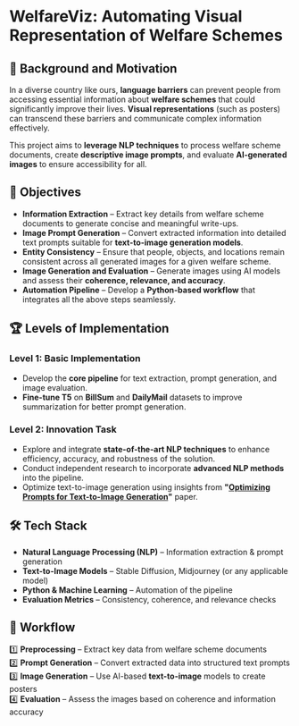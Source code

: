 # **WelfareViz: Automating Visual Representation of Welfare Schemes**

## 📌 Background and Motivation

In a diverse country like ours, **language barriers** can prevent people from accessing essential information about **welfare schemes** that could significantly improve their lives. **Visual representations** (such as posters) can transcend these barriers and communicate complex information effectively.

This project aims to **leverage NLP techniques** to process welfare scheme documents, create **descriptive image prompts**, and evaluate **AI-generated images** to ensure accessibility for all.

## 🎯 Objectives

- **Information Extraction** – Extract key details from welfare scheme documents to generate concise and meaningful write-ups.
- **Image Prompt Generation** – Convert extracted information into detailed text prompts suitable for **text-to-image generation models**.
- **Entity Consistency** – Ensure that people, objects, and locations remain consistent across all generated images for a given welfare scheme.
- **Image Generation and Evaluation** – Generate images using AI models and assess their **coherence, relevance, and accuracy**.
- **Automation Pipeline** – Develop a **Python-based workflow** that integrates all the above steps seamlessly.

## 🏆 Levels of Implementation

### **Level 1: Basic Implementation**

- Develop the **core pipeline** for text extraction, prompt generation, and image evaluation.
- **Fine-tune T5** on **BillSum** and **DailyMail** datasets to improve summarization for better prompt generation.

### **Level 2: Innovation Task**

- Explore and integrate **state-of-the-art NLP techniques** to enhance efficiency, accuracy, and robustness of the solution.
- Conduct independent research to incorporate **advanced NLP methods** into the pipeline.
- Optimize text-to-image generation using insights from **"[Optimizing Prompts for Text-to-Image Generation](https://arxiv.org/pdf/2212.09611)"** paper.

## 🛠 Tech Stack

- **Natural Language Processing (NLP)** – Information extraction & prompt generation
- **Text-to-Image Models** – Stable Diffusion, Midjourney (or any applicable model)
- **Python & Machine Learning** – Automation of the pipeline
- **Evaluation Metrics** – Consistency, coherence, and relevance checks

## 📌 Workflow

1️⃣ **Preprocessing** – Extract key data from welfare scheme documents  
2️⃣ **Prompt Generation** – Convert extracted data into structured text prompts  
3️⃣ **Image Generation** – Use AI-based **text-to-image** models to create posters  
4️⃣ **Evaluation** – Assess the images based on coherence and information accuracy
